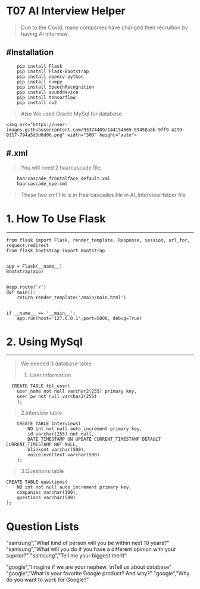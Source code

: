 # T07 AI Interview Helper

> Due to the Covid, many companies have changed their recruition by having AI interview.

## #Installation

```
    pip install Flask
    pip install Flask-Bootstrap
    pip install opencv-python
    pip install numpy
    pip install SpeechRecognition
    pip install sounddevice
    pip install tensorflow
    pip install cv2
```

> Also We used Oracle MySql for database

    <img src="https://user-images.githubusercontent.com/93374409/144154665-89458a8b-9ff9-4299-9117-794a5d3d0d06.png" width="300" height="auto">

## #.xml

> You will need 2 haarcascade file.

```
    haarcascade_frontalface_default.xml
    haarcascade_eye.xml
```

> These two xml file is in Haarcascades file in AI_InterviewHelper file

# 1. How To Use Flask

---

```
from flask import Flask, render_template, Response, session, url_for, request,redirect
from flask_bootstrap import Bootstrap


app = Flask(__name__)
Bootstrap(app)


@app.route('/')
def main():
    return render_template('/main/main.html')


if __name__ == '__main__':
    app.run(host='127.0.0.1',port=5000, debug=True)
```

# 2. Using MySql

---

> We needed 3 database table
>
> 1.  User information

```
  CREATE TABLE tbl_user(
    user_name not null varchar2(255) primary key,
    user_pw not null varchar2(255)
    );
```

> 2.interview table

```
    CREATE TABLE interviews(
        NO int not null auto_increment primary key,
        id varchar(255) not null,
        DATE TIMESTAMP ON UPDATE CURRENT_TIMESTAMP DEFAULT CURRENT_TIMESTAMP NOT NULL,
        blinkcnt varchar(500),
        voiceleveltext varchar(500)
    );
```

> 3.Questions table

    CREATE TABLE questions(
        NO int not null auto_increment primary key,
        companies varchar(100),
        questions varchar(500)
    );

# Question Lists

"samsung","What kind of person will you be within next 10 years?"
"samsung","What will you do if you have a different opinion with your suprior?"
"samsung","Tell me your biggest merit"

"google","Imagine if we are your nephew. \nTell us about database"
"google","What is your favorite Google product? And why?"
"google","Why do you want to work for Google?"

